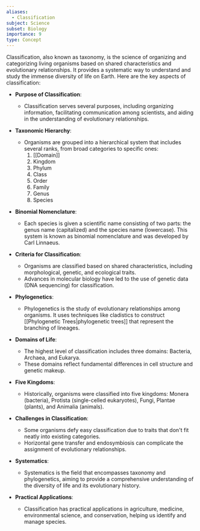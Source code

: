 ```yaml
---
aliases:
  - Classification
subject: Science
subset: Biology
importance: 9
type: Concept
---
```

Classification, also known as taxonomy, is the science of organizing and categorizing living organisms based on shared characteristics and evolutionary relationships. It provides a systematic way to understand and study the immense diversity of life on Earth. Here are the key aspects of classification:

- **Purpose of Classification**:
    - Classification serves several purposes, including organizing information, facilitating communication among scientists, and aiding in the understanding of evolutionary relationships.

- **Taxonomic Hierarchy**:
    - Organisms are grouped into a hierarchical system that includes several ranks, from broad categories to specific ones:
        1. [[Domain]]
        2. Kingdom
        3. Phylum
        4. Class
        5. Order
        6. Family
        7. Genus
        8. Species

- **Binomial Nomenclature**:
    - Each species is given a scientific name consisting of two parts: the genus name (capitalized) and the species name (lowercase). This system is known as binomial nomenclature and was developed by Carl Linnaeus.

- **Criteria for Classification**:
    - Organisms are classified based on shared characteristics, including morphological, genetic, and ecological traits.
    - Advances in molecular biology have led to the use of genetic data (DNA sequencing) for classification.

- **Phylogenetics**:
    - Phylogenetics is the study of evolutionary relationships among organisms. It uses techniques like cladistics to construct [[Phylogenetic Trees|phylogenetic trees]] that represent the branching of lineages.

- **Domains of Life**:
    - The highest level of classification includes three domains: Bacteria, Archaea, and Eukarya.
    - These domains reflect fundamental differences in cell structure and genetic makeup.

- **Five Kingdoms**:
    - Historically, organisms were classified into five kingdoms: Monera (bacteria), Protista (single-celled eukaryotes), Fungi, Plantae (plants), and Animalia (animals).

- **Challenges in Classification**:
    - Some organisms defy easy classification due to traits that don't fit neatly into existing categories.
    - Horizontal gene transfer and endosymbiosis can complicate the assignment of evolutionary relationships.

- **Systematics**:
    - Systematics is the field that encompasses taxonomy and phylogenetics, aiming to provide a comprehensive understanding of the diversity of life and its evolutionary history.

- **Practical Applications**:
    - Classification has practical applications in agriculture, medicine, environmental science, and conservation, helping us identify and manage species.